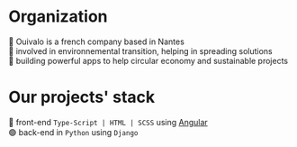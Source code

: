 # Organization
📍 Ouivalo is a french company based in Nantes  
🌱 involved in environnemental transition, helping in spreading solutions  
🦍 building powerful apps to help circular economy and sustainable projects  

# Our projects' stack
🔻 front-end `Type-Script | HTML | SCSS` using [Angular](https://angular.io/)  
🟢 back-end in `Python` using `Django`

